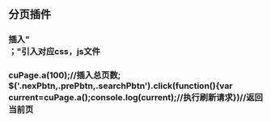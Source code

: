 ##  分页插件
###  插入"<div id="insertPage"></div>；"引入对应css，js文件 
###  cuPage.a(100);//插入总页数; $('.nexPbtn,.prePbtn,.searchPbtn').click(function(){var current=cuPage.a();console.log(current);//执行刷新请求})//返回当前页

